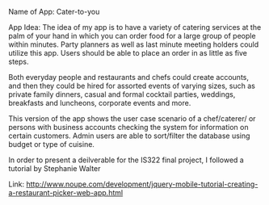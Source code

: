 Name of App: Cater-to-you 

App Idea: The idea of my app is to have a variety of catering services at the palm of your hand in which you can order food for a large group of people within minutes. Party planners as well as last minute meeting holders could utilize this app. Users should be able to place an order in as little as five steps. 

Both everyday people and restaurants and chefs could create accounts, and then they could be hired for assorted events of varying sizes, such as private family dinners, casual and formal cocktail parties, weddings, breakfasts and luncheons, corporate events and more.

This version of the app shows the user case scenario of a chef/caterer/ or persons with business accounts
checking the system for information on certain customers. Admin users are able to sort/filter the database
using budget or type of cuisine.

In order to present a deilverable for the IS322 final project, I followed a tutorial by Stephanie Walter

Link: http://www.noupe.com/development/jquery-mobile-tutorial-creating-a-restaurant-picker-web-app.html